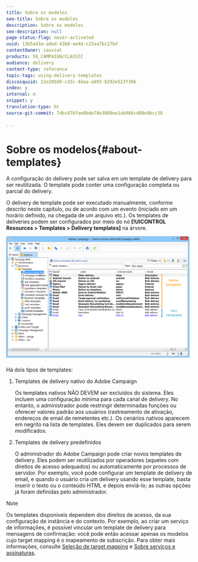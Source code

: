 ```yaml
---
title: Sobre os modelos
seo-title: Sobre os modelos
description: Sobre os modelos
seo-description: null
page-status-flag: never-activated
uuid: 13b5ad3a-aded-43b8-ae4d-c23aa7bc17bd
contentOwner: sauviat
products: SG_CAMPAIGN/CLASSIC
audience: delivery
content-type: reference
topic-tags: using-delivery-templates
discoiquuid: 22e289d0-c33c-4daa-a893-b292e523f30b
index: y
internal: n
snippet: y
translation-type: ht
source-git-commit: 7dbc876fae0bde78e3088ee1ab986cd09e9bcc38

---
```



# Sobre os modelos{#about-templates}

A configuração do delivery pode ser salva em um template de delivery para ser reutilizada. O template pode conter uma configuração completa ou parcial do delivery.

O delivery de template pode ser executado manualmente, conforme descrito neste capítulo, ou de acordo com um evento (iniciado em um horário definido, na chegada de um arquivo etc.). Os templates de deliveries podem ser configurados por meio do nó **[!UICONTROL Resources > Templates > Delivery templates]** na árvore.

![](assets/s_user_template_list.png)

Há dois tipos de templates:

1. Templates de delivery nativo do Adobe Campaign

   Os templates nativos NÃO DEVEM ser excluídos do sistema. Eles incluem uma configuração mínima para cada canal de delivery. No entanto, o administrador pode restringir determinadas funções ou oferecer valores padrão aos usuários (rastreamento de ativação, endereços de email de remetentes etc.). Os cenários nativos aparecem em negrito na lista de templates. Eles devem ser duplicados para serem modificados.

1. Templates de delivery predefinidos

   O administrador do Adobe Campaign pode criar novos templates de delivery. Eles podem ser reutilizados por operadores (aqueles com direitos de acesso adequados) ou automaticamente por processos de servidor. Por exemplo, você pode configurar um template de delivery de email, e quando o usuário cria um delivery usando esse template, basta inserir o texto ou o conteúdo HTML e depois enviá-lo; as outras opções já foram definidas pelo administrador.

>[!NOTE]
>
>Os templates disponíveis dependem dos direitos de acesso, da sua configuração de instância e do contexto. Por exemplo, ao criar um serviço de informações, é possível vincular um template de delivery para mensagens de confirmação: você pode então acessar apenas os modelos cujo target mapping é o mapeamento de subscrição. Para obter mais informações, consulte [Seleção de target mapping](../../delivery/using/selecting-a-target-mapping.md) e [Sobre serviços e assinaturas](../../delivery/using/about-services-and-subscriptions.md).
